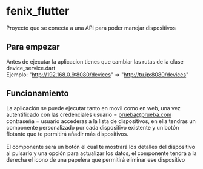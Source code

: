# fenix_flutter

Proyecto que se conecta a una API para poder manejar dispositivos

## Para empezar

Antes de ejecutar la aplicacion tienes que cambiar las rutas de la clase device_service.dart
<br>Ejemplo:
"http://192.168.0.9:8080/devices" => "http://tu.ip:8080/devices"

## Funcionamiento

La aplicación se puede ejecutar tanto en movil como en web, 
una vez autentificado con las credenciales usuario = prueba@prueba.com contraseña = usuario
accederas a la lista de dispositivos, en ella tendras un componente personalizado por cada 
dispositivo existente y un botón flotante que te permitirá añadir más dispositivos.
<br><br>El componente será un botón el cual te mostrará los detalles del dispositivo al pulsarlo y 
una opción para actualizar los datos, el componente tendrá a la derecha el icono de una papelera 
que permitirá eliminar ese dispositivo
